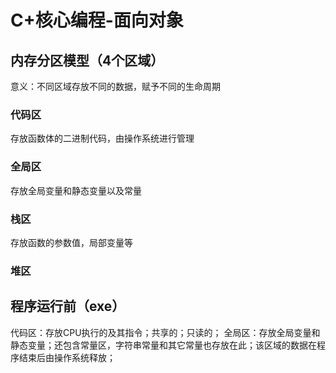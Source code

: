 ﻿# C+核心编程-面向对象

## 内存分区模型（4个区域）
意义：不同区域存放不同的数据，赋予不同的生命周期
### 代码区
存放函数体的二进制代码，由操作系统进行管理
### 全局区
存放全局变量和静态变量以及常量
### 栈区
存放函数的参数值，局部变量等
### 堆区

## 程序运行前（exe）
代码区：存放CPU执行的及其指令；共享的；只读的；
全局区：存放全局变量和静态变量；还包含常量区，字符串常量和其它常量也存放在此；该区域的数据在程序结束后由操作系统释放；


